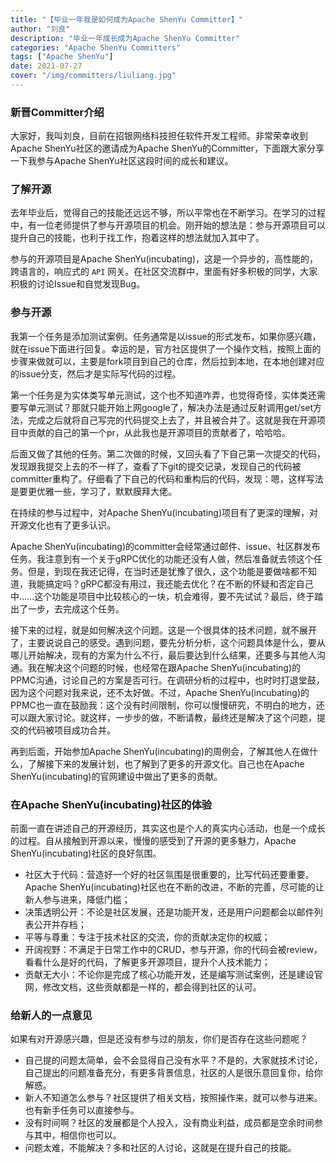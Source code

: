 ```yaml
---
title: "【毕业一年我是如何成为Apache ShenYu Committer】" 
author: "刘良"
description: "毕业一年成长成为Apache ShenYu Committer" 
categories: "Apache ShenYu Committers"
tags: ["Apache ShenYu"]
date: 2021-07-27
cover: "/img/committers/liuliang.jpg"
---  
```


### 新晋Committer介绍

大家好，我叫刘良，目前在招银网络科技担任软件开发工程师。非常荣幸收到Apache ShenYu社区的邀请成为Apache ShenYu的Committer，下面跟大家分享一下我参与Apache ShenYu社区这段时间的成长和建议。

### 了解开源

去年毕业后，觉得自己的技能还远远不够，所以平常也在不断学习。在学习的过程中，有一位老师提供了参与开源项目的机会。刚开始的想法是：参与开源项目可以提升自己的技能，也利于找工作，抱着这样的想法就加入其中了。

参与的开源项目是Apache ShenYu(incubating)，这是一个异步的，高性能的，跨语言的，响应式的 `API` 网关。在社区交流群中，里面有好多积极的同学，大家积极的讨论Issue和自觉发现Bug。

### 参与开源

我第一个任务是添加测试案例。任务通常是以issue的形式发布，如果你感兴趣，就在issue下面进行回复。幸运的是，官方社区提供了一个操作文档，按照上面的步骤来做就可以，主要是fork项目到自己的仓库，然后拉到本地，在本地创建对应的issue分支，然后才是实际写代码的过程。

第一个任务是为实体类写单元测试，这个也不知道咋弄，也觉得奇怪，实体类还需要写单元测试？那就只能开始上网google了，解决办法是通过反射调用get/set方法，完成之后就将自己写完的代码提交上去了，并且被合并了。这就是我在开源项目中贡献的自己的第一个pr，从此我也是开源项目的贡献者了，哈哈哈。

后面又做了其他的任务。第二次做的时候，又回头看了下自己第一次提交的代码，发现跟我提交上去的不一样了，查看了下git的提交记录，发现自己的代码被committer重构了。仔细看了下自己的代码和重构后的代码，发现：嗯，这样写法是要更优雅一些，学习了，默默膜拜大佬。

在持续的参与过程中，对Apache ShenYu(incubating)项目有了更深的理解，对开源文化也有了更多认识。

Apache ShenYu(incubating)的committer会经常通过邮件、issue、社区群发布任务。我注意到有一个关于gRPC优化的功能还没有人做，然后准备就去领这个任务。但是，到现在我还记得，在当时还是犹豫了很久，这个功能是要做啥都不知道，我能搞定吗？gRPC都没有用过，我还能去优化？在不断的怀疑和否定自己中......这个功能是项目中比较核心的一块，机会难得，要不先试试？最后，终于踏出了一步，去完成这个任务。

接下来的过程，就是如何解决这个问题。这是一个很具体的技术问题，就不展开了，主要说说自己的感受。遇到问题，要先分析分析，这个问题具体是什么，要从哪儿开始解决，现有的方案为什么不行，最后要达到什么结果，还要多与其他人沟通。我在解决这个问题的时候，也经常在跟Apache ShenYu(incubating)的PPMC沟通，讨论自己的方案是否可行。在调研分析的过程中，也时时打退堂鼓，因为这个问题对我来说，还不太好做。不过，Apache ShenYu(incubating)的PPMC也一直在鼓励我：这个没有时间限制，你可以慢慢研究，不明白的地方，还可以跟大家讨论。就这样，一步步的做，不断请教，最终还是解决了这个问题，提交的代码被项目成功合并。

再到后面，开始参加Apache ShenYu(incubating)的周例会，了解其他人在做什么，了解接下来的发展计划，也了解到了更多的开源文化。自己也在Apache ShenYu(incubating)的官网建设中做出了更多的贡献。

### 在Apache ShenYu(incubating)社区的体验

前面一直在讲述自己的开源经历，其实这也是个人的真实内心活动，也是一个成长的过程。自从接触到开源以来，慢慢的感受到了开源的更多魅力，Apache ShenYu(incubating)社区的良好氛围。

- 社区大于代码：营造好一个好的社区氛围是很重要的，比写代码还要重要。Apache ShenYu(incubating)社区也在不断的改进，不断的完善，尽可能的让新人参与进来，降低门槛；
- 决策透明公开：不论是社区发展，还是功能开发，还是用户问题都会以邮件列表公开并存档；
- 平等与尊重：专注于技术社区的交流，你的贡献决定你的权威；
- 开阔视野：不满足于日常工作中的CRUD，参与开源，你的代码会被review，看看什么是好的代码，了解更多开源项目，提升个人技术能力；
- 贡献无大小：不论你是完成了核心功能开发，还是编写测试案例，还是建设官网，修改文档，这些贡献都是一样的，都会得到社区的认可。

### 给新人的一点意见

如果有对开源感兴趣，但是还没有参与过的朋友，你们是否存在这些问题呢？

- 自己提的问题太简单，会不会显得自己没有水平？不是的，大家就技术讨论，自己提出的问题准备充分，有更多背景信息，社区的人是很乐意回复你，给你解惑。
- 新人不知道怎么参与？社区提供了相关文档，按照操作来，就可以参与进来。也有新手任务可以直接参与。
- 没有时间啊？社区的发展都是个人投入，没有商业利益，成员都是空余时间参与其中，相信你也可以。
- 问题太难，不能解决？多和社区的人讨论，这就是在提升自己的技能。

